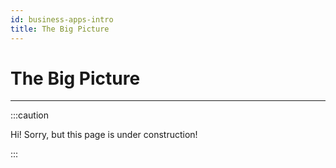 ```yaml
---
id: business-apps-intro
title: The Big Picture
---
```


# The Big Picture

---------------

:::caution

Hi! Sorry, but this page is under construction!

:::